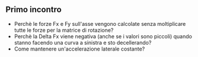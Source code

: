 ## Primo incontro
- Perchè le forze Fx e Fy sull'asse vengono calcolate senza moltiplicare tutte le forze per la matrice di rotazione?
- Perchè la Delta Fx viene negativa (anche se i valori sono piccoli) quando stanno facendo una curva a sinistra e sto decellerando?
- Come mantenere un'accelerazione laterale costante?